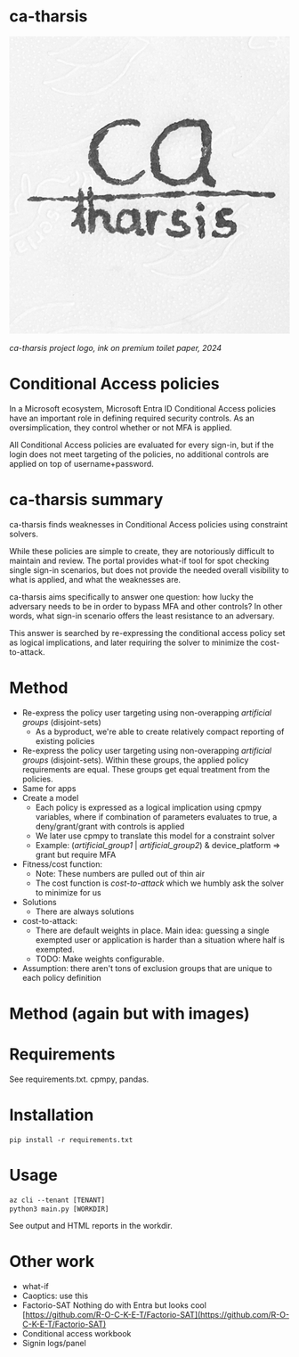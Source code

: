 
# ca-tharsis

![ca-tharsis logo](https://github.com/deggis/ca-tharsis/blob/master/img/ca-tharsis.jpg)

*ca-tharsis project logo, ink on premium toilet paper, 2024*

# Conditional Access policies

In a Microsoft ecosystem, Microsoft Entra ID Conditional Access policies have an important role in defining required security controls. As an oversimplication, they control whether or not MFA is applied.

All Conditional Access policies are evaluated for every sign-in, but if the login does not meet targeting of the policies, no additional controls are applied on top of username+password.

# ca-tharsis summary

ca-tharsis finds weaknesses in Conditional Access policies using constraint solvers.

While these policies are simple to create, they are notoriously difficult to maintain and review. The portal provides what-if tool for spot checking single sign-in scenarios, but does not provide the needed overall visibility to what is applied, and what the weaknesses are.

ca-tharsis aims specifically to answer one question: how lucky the adversary needs to be in order to bypass MFA and other controls? In other words, what sign-in scenario offers the least resistance to an adversary.

This answer is searched by re-expressing the conditional access policy set as logical implications, and later requiring the solver to minimize the cost-to-attack.

# Method

- Re-express the policy user targeting using non-overapping *artificial groups* (disjoint-sets)
	- As a byproduct, we're able to create relatively compact reporting of existing policies
- Re-express the policy user targeting using non-overapping *artificial groups* (disjoint-sets). Within these groups, the applied policy requirements are equal. These groups get equal treatment from the policies.
- Same for apps
- Create a model 
	- Each policy is expressed as a logical implication using cpmpy variables, where if combination of parameters evaluates to true, a deny/grant/grant with controls is applied
	- We later use cpmpy to translate this model for a constraint solver
	- Example: (*artificial_group1* | *artificial_group2*) & device_platform => grant but require MFA
- Fitness/cost function: 
	- Note: These numbers are pulled out of thin air
	- The cost function is *cost-to-attack* which we humbly ask the solver to minimize for us
- Solutions
	- There are always solutions
- cost-to-attack:
  - There are default weights in place. Main idea: guessing a single exempted user or application is harder than a situation where half is exempted.
  - TODO: Make weights configurable.
- Assumption: there aren't tons of exclusion groups that are unique to each policy definition

# Method (again but with images)

# Requirements

See requirements.txt. cpmpy, pandas.

# Installation

```
pip install -r requirements.txt
```

# Usage

```
az cli --tenant [TENANT]
python3 main.py [WORKDIR]
```

See output and HTML reports in the workdir.

# Other work

- what-if
- Caoptics: use this
- Factorio-SAT Nothing do with Entra but looks cool [https://github.com/R-O-C-K-E-T/Factorio-SAT](https://github.com/R-O-C-K-E-T/Factorio-SAT)
- Conditional access workbook
- Signin logs/panel